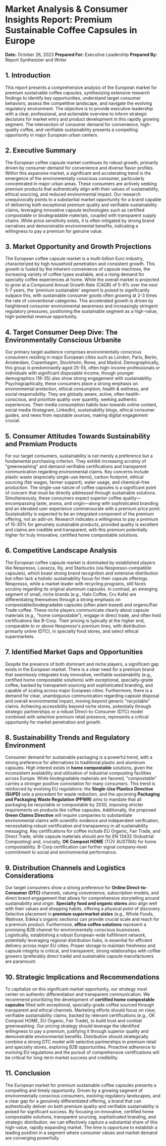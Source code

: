 # Market Analysis & Consumer Insights Report: Premium Sustainable Coffee Capsules in Europe

**Date:** October 26, 2023
**Prepared For:** Executive Leadership
**Prepared By:** Report Synthesizer and Writer

## 1. Introduction

This report presents a comprehensive analysis of the European market for premium sustainable coffee capsules, synthesizing extensive research findings to identify key opportunities, understand target consumer behaviors, assess the competitive landscape, and navigate the evolving regulatory environment. The objective is to provide executive leadership with a clear, professional, and actionable overview to inform strategic decisions for market entry and product development in this rapidly growing segment. The intersection of consumer demand for convenience, high-quality coffee, and verifiable sustainability presents a compelling opportunity in major European urban centers.

## 2. Executive Summary

The European coffee capsule market continues its robust growth, primarily driven by consumer demand for convenience and diverse flavor profiles. Within this expansive market, a significant and accelerating trend is the emergence of the environmentally conscious consumer, particularly concentrated in major urban areas. These consumers are actively seeking premium products that authentically align with their values of sustainability, ethical sourcing, and reduced environmental impact. Our research unequivocally points to a substantial market opportunity for a brand capable of delivering both exceptional premium quality and verifiable sustainability claims, leveraging innovative capsule technologies such as certified compostable or biodegradable materials, coupled with transparent supply chains. While price sensitivity exists, it is often mitigated by strong brand narratives and demonstrable environmental benefits, indicating a willingness to pay a premium for genuine value.

## 3. Market Opportunity and Growth Projections

The European coffee capsule market is a multi-billion Euro industry, characterized by high household penetration and consistent growth. This growth is fueled by the inherent convenience of capsule machines, the increasing variety of coffee types available, and a rising demand for specialty coffee experiences at home. While the overall market is projected to grow at a Compound Annual Growth Rate (CAGR) of 5-8% over the next 5-7 years, the 'premium sustainable' segment is poised to significantly outpace this, with sustainable consumer goods often growing at 2-3 times the rate of conventional categories. This accelerated growth is driven by heightened consumer environmental awareness and increasingly stringent regulatory pressures, positioning the sustainable segment as a high-value, high-potential revenue opportunity.

## 4. Target Consumer Deep Dive: The Environmentally Conscious Urbanite

Our primary target audience comprises environmentally conscious consumers residing in major European cities such as London, Paris, Berlin, Amsterdam, Copenhagen, Stockholm, Rome, and Madrid. Demographically, this group is predominantly aged 25-55, often high-income professionals or individuals with significant disposable income, though younger demographics (18-35) also show strong engagement with sustainability. Psychographically, these consumers place a strong emphasis on environmental protection, ethical consumption, health & wellness, and social responsibility. They are globally aware, active, often health-conscious, and prioritize quality over quantity, seeking authentic experiences. Their media consumption habits lean towards online content, social media (Instagram, LinkedIn), sustainability blogs, ethical consumer guides, and news from reputable sources, making digital engagement crucial.

## 5. Consumer Attitudes Towards Sustainability and Premium Products

For our target consumers, sustainability is not merely a preference but a fundamental purchasing criterion. They exhibit increasing scrutiny of "greenwashing" and demand verifiable certifications and transparent communication regarding environmental claims. Key concerns include plastic waste (especially single-use items), carbon footprint, ethical sourcing (fair wages, farmer support), water usage, and chemical-free production. The single-use nature of coffee capsules is a significant point of concern that must be directly addressed through sustainable solutions. Simultaneously, these consumers expect superior coffee quality—encompassing taste, aroma, and origin—along with sophisticated branding and an elevated user experience commensurate with a premium price point. Sustainability is expected to be an integrated component of the premium offering, not an add-on. Research indicates a willingness to pay a premium of 15-30% for genuinely sustainable products, provided quality is excellent and claims are credible and transparent, with this premium potentially higher for truly innovative, certified home compostable solutions.

## 6. Competitive Landscape Analysis

The European coffee capsule market is dominated by established players like Nespresso, Lavazza, Illy, and Starbucks (via Nespresso-compatible capsules), which boast strong brand recognition and extensive distribution but often lack a holistic sustainability focus for their capsule offerings. Nespresso, while a market leader with recycling programs, still faces scrutiny regarding its original aluminum capsules. In contrast, an emerging segment of small, niche brands (e.g., Halo Coffee, Cru Kafe) are differentiating themselves through a strong emphasis on compostable/biodegradable capsules (often plant-based) and organic/Fair Trade coffee. These niche players communicate clearly about capsule materials (e.g., "home compostable"), engage in direct trade, and often hold certifications like B-Corp. Their pricing is typically at the higher end, comparable to or above Nespresso's premium lines, with distribution primarily online (DTC), in specialty food stores, and select ethical supermarkets.

## 7. Identified Market Gaps and Opportunities

Despite the presence of both dominant and niche players, a significant gap exists in the European market. There is a clear need for a premium brand that seamlessly integrates truly innovative, verifiable sustainability (e.g., certified home compostable solutions) with exceptional, specialty-grade coffee, backed by transparent sourcing and sophisticated branding, and capable of scaling across major European cities. Furthermore, there is a demand for clear, unambiguous communication regarding capsule disposal and overall environmental impact, moving beyond generic "recyclable" claims. Achieving accessibility beyond niche stores, potentially through strategic partnerships or a robust Direct-to-Consumer (DTC) model combined with selective premium retail presence, represents a critical opportunity for market penetration and growth.

## 8. Sustainability Trends and Regulatory Environment

Consumer demand for sustainable packaging is a powerful trend, with a strong preference for alternatives to traditional plastic and aluminum capsules. High interest exists in **home compostable** solutions, given the inconsistent availability and utilization of industrial composting facilities across Europe. While biodegradable materials are favored, "compostable" carries a stronger positive connotation for many consumers. This trend is reinforced by evolving EU regulations: the **Single-Use Plastics Directive (SUPD)** sets a precedent for waste reduction, and the upcoming **Packaging and Packaging Waste Regulation (PPWR)** aims to mandate that all packaging be recyclable or compostable by 2030, imposing stricter requirements on products like coffee capsules. Additionally, the proposed **Green Claims Directive** will require companies to substantiate environmental claims with scientific evidence and independent verification, necessitating robust certification and transparency in all sustainability messaging. Key certifications for coffee include EU Organic, Fair Trade, and Direct Trade, while capsule materials should aim for EN 13432 (Industrial Composting) and, crucially, **OK Compost HOME** (TÜV AUSTRIA) for home compostability. B-Corp certification can further signal company-level commitment to social and environmental performance.

## 9. Distribution Channels and Logistics Considerations

Our target consumers show a strong preference for **Online Direct-to-Consumer (DTC)** channels, valuing convenience, subscription models, and direct brand engagement that allows for comprehensive storytelling around sustainability and origin. **Specialty food and organic stores** also align well with their values and shopping habits, offering a physical point of discovery. Selective placement in **premium supermarket aisles** (e.g., Whole Foods, Waitrose, Edeka's organic sections) can provide crucial scale and reach for a premium product. Furthermore, **office coffee solutions** represent a promising B2B channel for environmentally conscious businesses. Logistically, establishing a robust European-wide fulfillment network, potentially leveraging regional distribution hubs, is essential for efficient delivery across major EU cities. Proper storage to maintain freshness and capsule integrity is critical, and transparent, strong relationships with coffee growers (preferably direct trade) and sustainable capsule manufacturers are paramount.

## 10. Strategic Implications and Recommendations

To capitalize on this significant market opportunity, our strategy must center on authentic differentiation and transparent communication. We recommend prioritizing the development of **certified home compostable capsules** filled with exceptional, specialty-grade coffee sourced through transparent and ethical channels. Marketing efforts should focus on clear, verifiable sustainability claims, backed by relevant certifications (e.g., OK Compost HOME, EU Organic, Fair Trade), to build trust and combat greenwashing. Our pricing strategy should leverage the identified willingness to pay a premium, justifying it through superior quality and demonstrable environmental benefits. Distribution should strategically combine a strong DTC model with selective partnerships in premium retail and specialty stores, exploring B2B opportunities. Proactive adherence to evolving EU regulations and the pursuit of comprehensive certifications will be critical for long-term market success and credibility.

## 11. Conclusion

The European market for premium sustainable coffee capsules presents a compelling and timely opportunity. Driven by a growing segment of environmentally conscious consumers, evolving regulatory landscapes, and a clear gap for a genuinely differentiated offering, a brand that can authentically deliver on both premium quality and verifiable sustainability is poised for significant success. By focusing on innovative, certified home compostable solutions, transparent sourcing, sophisticated branding, and strategic distribution, we can effectively capture a substantial share of this high-value, rapidly expanding market. The time is opportune to establish a leading position in a segment where consumer values and market demand are converging powerfully.